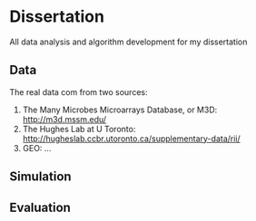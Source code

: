 # Dissertation
All data analysis and algorithm development for my dissertation

## Data

The real data com from two sources: 
1. The Many Microbes Microarrays Database, or M3D: http://m3d.mssm.edu/
2. The Hughes Lab at U Toronto: http://hugheslab.ccbr.utoronto.ca/supplementary-data/rii/
3. GEO: ...


## Simulation

## Evaluation